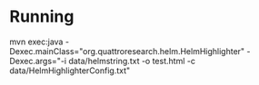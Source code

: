 # Running
mvn exec:java -Dexec.mainClass="org.quattroresearch.helm.HelmHighlighter" -Dexec.args="-i data/helmstring.txt -o test.html -c data/HelmHighlighterConfig.txt"

